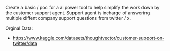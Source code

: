 Create a basic / poc for a ai power tool to help simplify the work down by the customer support agent. Support agent is incharge of answering multiple diffent company support questions from twitter / x.

Orginal Data:
- https://www.kaggle.com/datasets/thoughtvector/customer-support-on-twitter/data